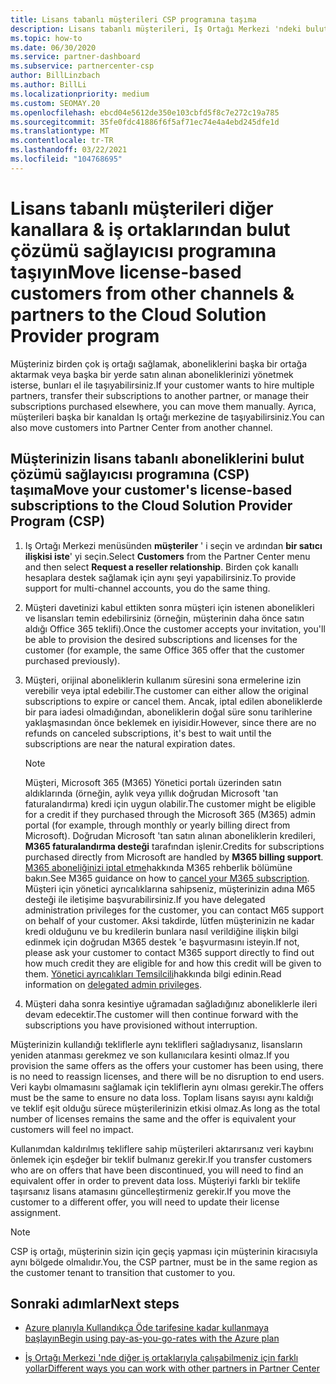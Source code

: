 ```yaml
---
title: Lisans tabanlı müşterileri CSP programına taşıma
description: Lisans tabanlı müşterileri, Iş Ortağı Merkezi 'ndeki bulut çözümü sağlayıcısı (CSP) programına diğer kanallardan veya başka bir iş ortağından taşımayı öğrenin.
ms.topic: how-to
ms.date: 06/30/2020
ms.service: partner-dashboard
ms.subservice: partnercenter-csp
author: BillLinzbach
ms.author: BillLi
ms.localizationpriority: medium
ms.custom: SEOMAY.20
ms.openlocfilehash: ebcd04e5612de350e103cbfd5f8c7e272c19a785
ms.sourcegitcommit: 35fe0fdc41886f6f5af71ec74e4a4ebd245dfe1d
ms.translationtype: MT
ms.contentlocale: tr-TR
ms.lasthandoff: 03/22/2021
ms.locfileid: "104768695"
---
```

# <a name="move-license-based-customers-from-other-channels--partners-to-the-cloud-solution-provider-program"></a><span data-ttu-id="a0b5d-103">Lisans tabanlı müşterileri diğer kanallara & iş ortaklarından bulut çözümü sağlayıcısı programına taşıyın</span><span class="sxs-lookup"><span data-stu-id="a0b5d-103">Move license-based customers from other channels & partners to the Cloud Solution Provider program</span></span>

<span data-ttu-id="a0b5d-104">Müşteriniz birden çok iş ortağı sağlamak, aboneliklerini başka bir ortağa aktarmak veya başka bir yerde satın alınan aboneliklerinizi yönetmek isterse, bunları el ile taşıyabilirsiniz.</span><span class="sxs-lookup"><span data-stu-id="a0b5d-104">If your customer wants to hire multiple partners, transfer their subscriptions to another partner, or manage their subscriptions purchased elsewhere, you can move them manually.</span></span> <span data-ttu-id="a0b5d-105">Ayrıca, müşterileri başka bir kanaldan Iş ortağı merkezine de taşıyabilirsiniz.</span><span class="sxs-lookup"><span data-stu-id="a0b5d-105">You can also move customers into Partner Center from another channel.</span></span>

## <a name="move-your-customers-license-based-subscriptions-to-the-cloud-solution-provider-program-csp"></a><span data-ttu-id="a0b5d-106">Müşterinizin lisans tabanlı aboneliklerini bulut çözümü sağlayıcısı programına (CSP) taşıma</span><span class="sxs-lookup"><span data-stu-id="a0b5d-106">Move your customer's license-based subscriptions to the Cloud Solution Provider Program (CSP)</span></span>

1. <span data-ttu-id="a0b5d-107">Iş Ortağı Merkezi menüsünden **müşteriler** ' i seçin ve ardından **bir satıcı ilişkisi iste**' yi seçin.</span><span class="sxs-lookup"><span data-stu-id="a0b5d-107">Select **Customers** from the Partner Center menu and then select **Request a reseller relationship**.</span></span> <span data-ttu-id="a0b5d-108">Birden çok kanallı hesaplara destek sağlamak için aynı şeyi yapabilirsiniz.</span><span class="sxs-lookup"><span data-stu-id="a0b5d-108">To provide support for multi-channel accounts, you do the same thing.</span></span>

2. <span data-ttu-id="a0b5d-109">Müşteri davetinizi kabul ettikten sonra müşteri için istenen abonelikleri ve lisansları temin edebilirsiniz (örneğin, müşterinin daha önce satın aldığı Office 365 teklifi).</span><span class="sxs-lookup"><span data-stu-id="a0b5d-109">Once the customer accepts your invitation, you'll be able to provision the desired subscriptions and licenses for the customer (for example, the same Office 365 offer that the customer purchased previously).</span></span>

3. <span data-ttu-id="a0b5d-110">Müşteri, orijinal aboneliklerin kullanım süresini sona ermelerine izin verebilir veya iptal edebilir.</span><span class="sxs-lookup"><span data-stu-id="a0b5d-110">The customer can either allow the original subscriptions to expire or cancel them.</span></span> <span data-ttu-id="a0b5d-111">Ancak, iptal edilen aboneliklerde bir para iadesi olmadığından, aboneliklerin doğal süre sonu tarihlerine yaklaşmasından önce beklemek en iyisidir.</span><span class="sxs-lookup"><span data-stu-id="a0b5d-111">However, since there are no refunds on canceled subscriptions, it's best to wait until the  subscriptions are near the natural expiration dates.</span></span>


   >[!NOTE]
   ><span data-ttu-id="a0b5d-112">Müşteri, Microsoft 365 (M365) Yönetici portalı üzerinden satın aldıklarında (örneğin, aylık veya yıllık doğrudan Microsoft 'tan faturalandırma) kredi için uygun olabilir.</span><span class="sxs-lookup"><span data-stu-id="a0b5d-112">The customer might be eligible for a credit if they purchased through the Microsoft 365 (M365) admin portal (for example, through monthly or yearly billing direct from Microsoft).</span></span> <span data-ttu-id="a0b5d-113">Doğrudan Microsoft 'tan satın alınan aboneliklerin kredileri, **M365 faturalandırma desteği** tarafından işlenir.</span><span class="sxs-lookup"><span data-stu-id="a0b5d-113">Credits for subscriptions purchased directly from Microsoft are handled by **M365 billing support**.</span></span> <span data-ttu-id="a0b5d-114">[M365 aboneliğinizi iptal etme](/microsoft-365/commerce/subscriptions/cancel-your-subscription)hakkında M365 rehberlik bölümüne bakın.</span><span class="sxs-lookup"><span data-stu-id="a0b5d-114">See M365 guidance on how to [cancel your M365 subscription](/microsoft-365/commerce/subscriptions/cancel-your-subscription).</span></span> <span data-ttu-id="a0b5d-115">Müşteri için yönetici ayrıcalıklarına sahipseniz, müşterinizin adına M65 desteği ile iletişime başvurabilirsiniz.</span><span class="sxs-lookup"><span data-stu-id="a0b5d-115">If you have delegated administration privileges for the customer, you can contact M65 support on behalf of your customer.</span></span> <span data-ttu-id="a0b5d-116">Aksi takdirde, lütfen müşterinizin ne kadar kredi olduğunu ve bu kredilerin bunlara nasıl verildiğine ilişkin bilgi edinmek için doğrudan M365 destek 'e başvurmasını isteyin.</span><span class="sxs-lookup"><span data-stu-id="a0b5d-116">If not, please ask your customer to contact M365 support directly to find out how much credit they are eligible for and how this credit will be given to them.</span></span> <span data-ttu-id="a0b5d-117">[Yönetici ayrıcalıkları Temsilcili](customers-revoke-admin-privileges.md)hakkında bilgi edinin.</span><span class="sxs-lookup"><span data-stu-id="a0b5d-117">Read information on [delegated admin privileges](customers-revoke-admin-privileges.md).</span></span>


4. <span data-ttu-id="a0b5d-118">Müşteri daha sonra kesintiye uğramadan sağladığınız aboneliklerle ileri devam edecektir.</span><span class="sxs-lookup"><span data-stu-id="a0b5d-118">The customer will then continue forward with the subscriptions you have provisioned without interruption.</span></span>

<span data-ttu-id="a0b5d-119">Müşterinizin kullandığı tekliflerle aynı teklifleri sağladıysanız, lisansların yeniden atanması gerekmez ve son kullanıcılara kesinti olmaz.</span><span class="sxs-lookup"><span data-stu-id="a0b5d-119">If you provision the same offers as the offers your customer has been using, there is no need to reassign licenses, and there will be no disruption to end users.</span></span> <span data-ttu-id="a0b5d-120">Veri kaybı olmamasını sağlamak için tekliflerin aynı olması gerekir.</span><span class="sxs-lookup"><span data-stu-id="a0b5d-120">The offers must be the same to ensure no data loss.</span></span> <span data-ttu-id="a0b5d-121">Toplam lisans sayısı aynı kaldığı ve teklif eşit olduğu sürece müşterilerinizin etkisi olmaz.</span><span class="sxs-lookup"><span data-stu-id="a0b5d-121">As long as the total number of licenses remains the same and the offer is equivalent your customers will feel no impact.</span></span>

<span data-ttu-id="a0b5d-122">Kullanımdan kaldırılmış tekliflere sahip müşterileri aktarırsanız veri kaybını önlemek için eşdeğer bir teklif bulmanız gerekir.</span><span class="sxs-lookup"><span data-stu-id="a0b5d-122">If you transfer customers who are on offers that have been discontinued, you will need to find an equivalent offer in order to prevent data loss.</span></span> <span data-ttu-id="a0b5d-123">Müşteriyi farklı bir teklife taşırsanız lisans atamasını güncelleştirmeniz gerekir.</span><span class="sxs-lookup"><span data-stu-id="a0b5d-123">If you move the customer to a different offer, you will need to update their license assignment.</span></span>

>[!NOTE]
> <span data-ttu-id="a0b5d-124">CSP iş ortağı, müşterinin sizin için geçiş yapması için müşterinin kiracısıyla aynı bölgede olmalıdır.</span><span class="sxs-lookup"><span data-stu-id="a0b5d-124">You, the CSP partner, must be in the same region as the customer tenant to transition that customer to you.</span></span>

## <a name="next-steps"></a><span data-ttu-id="a0b5d-125">Sonraki adımlar</span><span class="sxs-lookup"><span data-stu-id="a0b5d-125">Next steps</span></span>

- [<span data-ttu-id="a0b5d-126">Azure planıyla Kullandıkça Öde tarifesine kadar kullanmaya başlayın</span><span class="sxs-lookup"><span data-stu-id="a0b5d-126">Begin using pay-as-you-go-rates with the Azure plan</span></span>](azure-plan-get-started.md)
 

- [<span data-ttu-id="a0b5d-127">İş Ortağı Merkezi 'nde diğer iş ortaklarıyla çalışabilmeniz için farklı yollar</span><span class="sxs-lookup"><span data-stu-id="a0b5d-127">Different ways you can work with other partners in Partner Center</span></span>](work-with-other-partners.md)